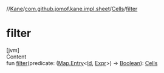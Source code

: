 //[Kane](../../index.md)/[com.github.jomof.kane.impl.sheet](../index.md)/[Cells](index.md)/[filter](filter.md)



# filter  
[jvm]  
Content  
fun [filter](filter.md)(predicate: ([Map.Entry](https://kotlinlang.org/api/latest/jvm/stdlib/kotlin.collections/-map/-entry/index.html)<[Id](../../com.github.jomof.kane.impl/index.md#%5Bcom.github.jomof.kane.impl%2FId%2F%2F%2FPointingToDeclaration%2F%5D%2FClasslikes%2F-756088064), [Expr](../../com.github.jomof.kane/-expr/index.md)>) -> [Boolean](https://kotlinlang.org/api/latest/jvm/stdlib/kotlin/-boolean/index.html)): [Cells](index.md)  



